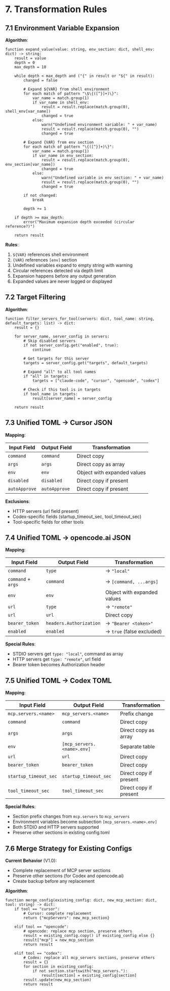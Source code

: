 # 7. Transformation Rules

## 7.1 Environment Variable Expansion

**Algorithm**:

```
function expand_value(value: string, env_section: dict, shell_env: dict) -> string:
    result = value
    depth = 0
    max_depth = 10

    while depth < max_depth and ("{" in result or "${" in result):
        changed = false

        # Expand ${VAR} from shell environment
        for each match of pattern "\$\{([^}]+)\}":
            var_name = match.group(1)
            if var_name in shell_env:
                result = result.replace(match.group(0), shell_env[var_name])
                changed = true
            else:
                warn("Undefined environment variable: " + var_name)
                result = result.replace(match.group(0), "")
                changed = true

        # Expand {VAR} from env section
        for each match of pattern "\{([^}]+)\}":
            var_name = match.group(1)
            if var_name in env_section:
                result = result.replace(match.group(0), env_section[var_name])
                changed = true
            else:
                warn("Undefined variable in env section: " + var_name)
                result = result.replace(match.group(0), "")
                changed = true

        if not changed:
            break

        depth += 1

    if depth >= max_depth:
        error("Maximum expansion depth exceeded (circular reference?)")

    return result
```

**Rules**:
1. `${VAR}` references shell environment
2. `{VAR}` references `[env]` section
3. Undefined variables expand to empty string with warning
4. Circular references detected via depth limit
5. Expansion happens before any output generation
6. Expanded values are never logged or displayed

## 7.2 Target Filtering

**Algorithm**:

```
function filter_servers_for_tool(servers: dict, tool_name: string, default_targets: list) -> dict:
    result = {}

    for server_name, server_config in servers:
        # Skip disabled servers
        if not server_config.get("enabled", true):
            continue

        # Get targets for this server
        targets = server_config.get("targets", default_targets)

        # Expand "all" to all tool names
        if "all" in targets:
            targets = ["claude-code", "cursor", "opencode", "codex"]

        # Check if this tool is in targets
        if tool_name in targets:
            result[server_name] = server_config

    return result
```

## 7.3 Unified TOML → Cursor JSON

**Mapping**:

| Input Field | Output Field | Transformation |
|------------|--------------|----------------|
| `command` | `command` | Direct copy |
| `args` | `args` | Direct copy as array |
| `env` | `env` | Object with expanded values |
| `disabled` | `disabled` | Direct copy if present |
| `autoApprove` | `autoApprove` | Direct copy if present |

**Exclusions**:
- HTTP servers (url field present)
- Codex-specific fields (startup_timeout_sec, tool_timeout_sec)
- Tool-specific fields for other tools

## 7.4 Unified TOML → opencode.ai JSON

**Mapping**:

| Input Field | Output Field | Transformation |
|------------|--------------|----------------|
| `command` | `type` | → `"local"` |
| `command` + `args` | `command` | → `[command, ...args]` |
| `env` | `env` | Object with expanded values |
| `url` | `type` | → `"remote"` |
| `url` | `url` | Direct copy |
| `bearer_token` | `headers.Authorization` | → `"Bearer <token>"` |
| `enabled` | `enabled` | → `true` (false excluded) |

**Special Rules**:
- STDIO servers get `type: "local"`, command as array
- HTTP servers get `type: "remote"`, url field
- Bearer token becomes Authorization header

## 7.5 Unified TOML → Codex TOML

**Mapping**:

| Input Field | Output Field | Transformation |
|------------|--------------|----------------|
| `mcp.servers.<name>` | `mcp_servers.<name>` | Prefix change |
| `command` | `command` | Direct copy |
| `args` | `args` | Direct copy as array |
| `env` | `[mcp_servers.<name>.env]` | Separate table |
| `url` | `url` | Direct copy |
| `bearer_token` | `bearer_token` | Direct copy |
| `startup_timeout_sec` | `startup_timeout_sec` | Direct copy if present |
| `tool_timeout_sec` | `tool_timeout_sec` | Direct copy if present |

**Special Rules**:
- Section prefix changes from `mcp.servers` to `mcp_servers`
- Environment variables become subsection `[mcp_servers.<name>.env]`
- Both STDIO and HTTP servers supported
- Preserve other sections in existing config.toml

## 7.6 Merge Strategy for Existing Configs

**Current Behavior** (V1.0):
- Complete replacement of MCP server sections
- Preserve other sections (for Codex and opencode.ai)
- Create backup before any replacement

**Algorithm**:

```
function merge_config(existing_config: dict, new_mcp_section: dict, tool: string) -> dict:
    if tool == "cursor":
        # Cursor: complete replacement
        return {"mcpServers": new_mcp_section}

    elif tool == "opencode":
        # opencode: replace mcp section, preserve others
        result = existing_config.copy() if existing_config else {}
        result["mcp"] = new_mcp_section
        return result

    elif tool == "codex":
        # Codex: replace all mcp_servers sections, preserve others
        result = {}
        for section in existing_config:
            if not section.startswith("mcp_servers."):
                result[section] = existing_config[section]
        result.update(new_mcp_section)
        return result
```
